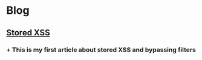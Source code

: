 # Blog

## [Stored XSS](https://google.com)
###  + This is my first article about stored XSS and bypassing filters
